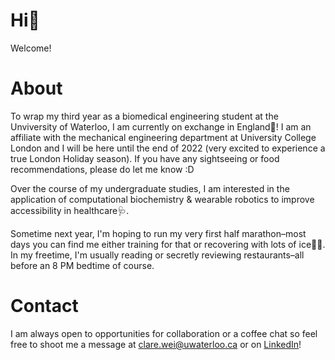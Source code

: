 # Hi👋 
Welcome! 

# About
To wrap my third year as a biomedical engineering student at the Unviversity of Waterloo, I am currently on exchange in England🏴󠁧󠁢󠁥󠁮󠁧󠁿! I am an affiliate with the mechanical engineering department at University College London and I will be here until the end of 2022 (very excited to experience a true London Holiday season). If you have any sightseeing or food recommendations, please do let me know :D


Over the course of my undergraduate studies, I am interested in the application of computational biochemistry 
& wearable robotics to improve accessibility in healthcare🩺. 

Sometime next year, I'm hoping to run my very first half marathon–most days you can find me either training for that or recovering with lots of ice🏃‍♀️. In my freetime, I'm usually reading or secretly reviewing restaurants–all before an 8 PM bedtime of course.

# Contact 
I am always open to opportunities for collaboration or a coffee chat so feel free to shoot me a message at clare.wei@uwaterloo.ca or on [LinkedIn](https://www.linkedin.com/in/clare-wei/)!

<!---
c53wei/c53wei is a ✨ special ✨ repository because its `README.md` (this file) appears on your GitHub profile.
You can click the Preview link to take a look at your changes.
--->
